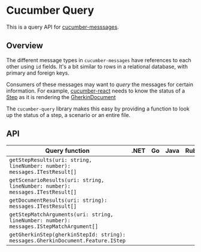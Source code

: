 # Cucumber Query

This is a query API for [cucumber-messsages](../cucumber-messages).

## Overview

The different message types in `cucumber-messages` have references to each other
using `id` fields. It's a bit similar to rows in a relational database, with
primary and foreign keys.

Consumers of these messages may want to *query* the messages for certain information.
For example, [cucumber-react]() needs to know the status of a [Step](../cucumber-messages/messages.md#io.cucumber.messages.GherkinDocument.Feature.Step) as it
is rendering the [GherkinDocument](../cucumber-messages/messages.md#io.cucumber.messages.GherkinDocument)

The `cucumber-query` library makes this easy by providing a function to look up the
status of a step, a scenario or an entire file.

## API

| Query function                                                                          | .NET | Go | Java | Ruby | TypeScript |  
| --------------------------------------------------------------------------------------- | ---- | -- | ---- | ---- | ---------- |
| `getStepResults(uri: string, lineNumber: number): messages.ITestResult[]`               |      |    |      |      | ✓          |
| `getScenarioResults(uri: string, lineNumber: number): messages.ITestResult[]`           |      |    |      |      | ✓          |
| `getDocumentResults(uri: string): messages.ITestResult[]`                               |      |    |      |      | ✓          |
| `getStepMatchArguments(uri: string, lineNumber: number): messages.IStepMatchArgument[]` |      |    |      |      | ✓          |
| `getGherkinStep(gherkinStepId: string): messages.GherkinDocument.Feature.IStep`         |      |    |      |      | ✓          |

